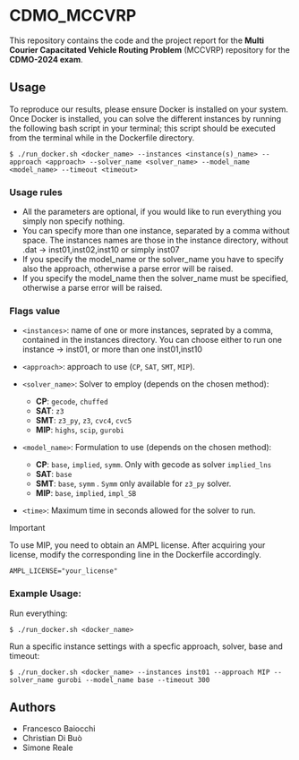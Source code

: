 # CDMO_MCCVRP

This repository contains the code and the project report for the **Multi Courier Capacitated Vehicle Routing Problem** (MCCVRP) repository for the **CDMO-2024 exam**.

## Usage

To reproduce our results, please ensure Docker is installed on your system. Once Docker is installed, you can solve the different instances by running the following bash script in your terminal; this script should be executed from the terminal while in the Dockerfile directory.

```{bash}
$ ./run_docker.sh <docker_name> --instances <instance(s)_name> --approach <approach> --solver_name <solver_name> --model_name <model_name> --timeout <timeout>
```

### Usage rules
 * All the parameters are optional, if you would like to run everything you simply non specify nothing. 
 * You can specify more than one instance, separated by a comma without space. The instances names are those in the instance directory, without .dat -> inst01,inst02,inst10 or simply inst07
 * If you specify the model_name or the solver_name you have to specify also the approach, otherwise a parse error will be raised.
 * If you specify the model_name then the solver_name must be specified, otherwise a parse error will be raised.
### Flags value

* `<instances>`: name of one or more instances, seprated by a comma, contained in the instances directory. You can choose either to run one instance -> inst01, or more than one inst01,inst10
* `<approach>`: approach to use (`CP`, `SAT`, `SMT`, `MIP`).
* `<solver_name>`: Solver to employ (depends on the chosen method):
    - **CP**: `gecode`, `chuffed`
    - **SAT**: `z3`
    - **SMT**: `z3_py`, `z3`, `cvc4`, `cvc5`
    - **MIP**: `highs`, `scip`, `gurobi`
* `<model_name>`: Formulation to use (depends on the chosen method):
    - **CP**: `base`, `implied`, `symm`. Only with gecode as solver `implied_lns`
    - **SAT**: `base`
    - **SMT**: `base`, `symm` . `Symm` only available for `z3_py` solver. 
    - **MIP**: `base`, `implied`, `impl_SB`

* `<time>`: Maximum time in seconds allowed for the solver to run.

> [!IMPORTANT]
> To use MIP, you need to obtain an AMPL license. After acquiring your license, modify the corresponding line in the Dockerfile accordingly.

```{dockerfile}
AMPL_LICENSE="your_license"
```

### Example Usage:
Run everything:
```
$ ./run_docker.sh <docker_name> 
```

Run a specific instance settings with a specfic approach, solver, base and timeout:
```{bash}
$ ./run_docker.sh <docker_name> --instances inst01 --approach MIP --solver_name gurobi --model_name base --timeout 300
```

## Authors

- Francesco Baiocchi
- Christian Di Buò
- Simone Reale
